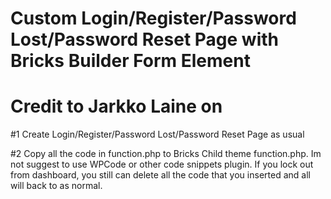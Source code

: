 # Custom Login/Register/Password Lost/Password Reset Page with Bricks Builder Form Element
# Credit to Jarkko Laine <a href="https://tutsplus.com/authors/jarkko-laine"></a> on 

#1 Create Login/Register/Password Lost/Password Reset Page as usual

#2 Copy all the code in function.php to Bricks Child theme function.php. Im not suggest to use WPCode or other code snippets plugin. If you lock out from dashboard, you still can delete all the code that you inserted and all will back to as normal. 
